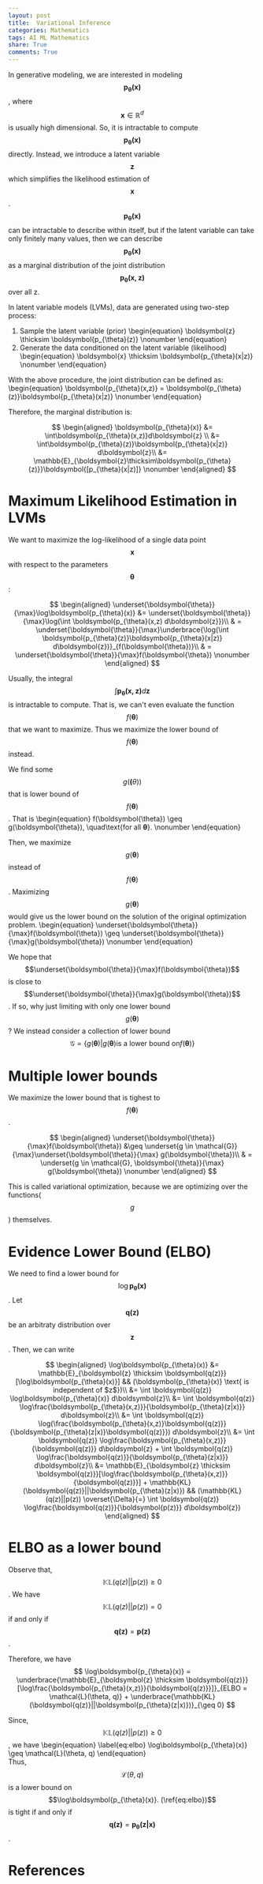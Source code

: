 ```yaml
---
layout: post
title:  Variational Inference
categories: Mathematics
tags: AI ML Mathematics
share: True
comments: True
---
```


In generative modeling, we are interested in modeling $$\boldsymbol{p_{\theta}(x)}$$, where $$\boldsymbol{x}\in\mathbb{R}^{d}$$ is usually high dimensional. So, it is intractable to compute $$\boldsymbol{p_{\theta}(x)}$$ directly. Instead, we introduce a latent variable $$\boldsymbol{z}$$ which simplifies the likelihood estimation of $$\boldsymbol{x}$$. $$\boldsymbol{p_{\theta}(x)}$$ can be intractable to describe within itself, but if the latent variable can take only finitely many values, then we can describe $$\boldsymbol{p_{\theta}(x)}$$ as a marginal distribution of the joint distribution $$\boldsymbol{p_{\theta}(x,z)}$$ over all z.

In latent variable models (LVMs), data are generated using two-step process:
1. Sample the latent variable (prior) 
    \begin{equation}
    \boldsymbol{z} \thicksim \boldsymbol{p_{\theta}(z)} \nonumber
    \end{equation}
2. Generate the data conditioned on the latent variable (likelihood)
    \begin{equation}
    \boldsymbol{x} \thicksim \boldsymbol{p_{\theta}(x|z)} \nonumber
    \end{equation}

With the above procedure, the joint distribution can be defined as: 
\begin{equation}
\boldsymbol{p_{\theta}(x,z)} = \boldsymbol{p_{\theta}(z)}\boldsymbol{p_{\theta}(x|z)} \nonumber
\end{equation}

Therefore, the marginal distribution is:

$$
\begin{aligned}
\boldsymbol{p_{\theta}(x)} &= \int\boldsymbol{p_{\theta}(x,z)}d\boldsymbol{z} \\
                           &= \int\boldsymbol{p_{\theta}(z)}\boldsymbol{p_{\theta}(x|z)} d\boldsymbol{z}\\
                           &= \mathbb{E}_{\boldsymbol{z}\thicksim\boldsymbol{p_{\theta}(z)}}\boldsymbol{[p_{\theta}(x|z)]} \nonumber
\end{aligned}
$$

# Maximum Likelihood Estimation in LVMs
We want to maximize the log-likelihood of a single data point $$\boldsymbol{x}$$ with respect to the parameters $$\boldsymbol{\theta}$$:

$$
\begin{aligned}
\underset{\boldsymbol{\theta}}{\max}\log\boldsymbol{p_{\theta}(x)} &= \underset{\boldsymbol{\theta}}{\max}\log(\int \boldsymbol{p_{\theta}(x,z) d\boldsymbol{z}})\\
    & = \underset{\boldsymbol{\theta}}{\max}\underbrace{\log(\int \boldsymbol{p_{\theta}(z)}\boldsymbol{p_{\theta}(x|z)} d\boldsymbol{z})}_{f(\boldsymbol{\theta})}\\
    & = \underset{\boldsymbol{\theta}}{\max}f(\boldsymbol{\theta}) \nonumber
\end{aligned}
$$

Usually, the integral $$\int\boldsymbol{p_{\theta}(x, z)}d\boldsymbol{z}$$ is intractable to compute. That is, we can't even evaluate the function $$f(\boldsymbol{\theta})$$ that we want to maximize. Thus we maximize the lower bound of $$f(\boldsymbol{\theta})$$ instead.

We find some $$g(\boldsymbol(\theta))$$ that is lower bound of $$f(\boldsymbol{\theta})$$. That is
\begin{equation}
f(\boldsymbol{\theta}) \geq g(\boldsymbol{\theta}), \quad\text{for all $\boldsymbol{\theta}$}. \nonumber
\end{equation}

Then, we maximize $$g(\boldsymbol{\theta})$$ instead of $$f(\boldsymbol{\theta})$$. Maximizing $$g(\boldsymbol{\theta})$$ would give us the lower bound on the solution of the original optimization problem.
\begin{equation}
\underset{\boldsymbol{\theta}}{\max}f(\boldsymbol{\theta}) \geq \underset{\boldsymbol{\theta}}{\max}g(\boldsymbol{\theta}) \nonumber
\end{equation}

We hope that $$\underset{\boldsymbol{\theta}}{\max}f(\boldsymbol{\theta})$$ is close to $$\underset{\boldsymbol{\theta}}{\max}g(\boldsymbol{\theta})$$. If so, why just limiting with only one lower bound $$g(\boldsymbol{\theta})$$? We instead consider a collection of lower bound
$$
\mathcal{G} = \{g(\boldsymbol{\theta})|g(\boldsymbol{\theta}) \text{is a lower bound on} f(\boldsymbol{\theta})\}
$$

# Multiple lower bounds
We maximize the lower bound that is tighest to $$f(\boldsymbol{\theta})$$.

$$
\begin{aligned}
\underset{\boldsymbol{\theta}}{\max}f(\boldsymbol{\theta}) &\geq \underset{g  \in \mathcal{G}}{\max}\underset{\boldsymbol{\theta}}{\max} g(\boldsymbol{\theta})\\
 & = \underset{g  \in \mathcal{G}, \boldsymbol{\theta}}{\max} g(\boldsymbol{\theta}) \nonumber
\end{aligned}
$$

This is called variational optimization, because we are optimizing over the functions($$g$$) themselves.

# Evidence Lower Bound (ELBO)
We need to find a lower bound for $$\log\boldsymbol{p_{\theta}(x)}$$. Let $$\boldsymbol{q(z)}$$ be an arbitraty distribution over $$\boldsymbol{z}$$. Then, we can write

$$
\begin{aligned}
\log\boldsymbol{p_{\theta}(x)} &= \mathbb{E}_{\boldsymbol{z} \thicksim \boldsymbol{q(z)}}[\log\boldsymbol{p_{\theta}(x)}] && (\boldsymbol{p_{\theta}(x)} \text{ is independent of $z$})\\
    &= \int \boldsymbol{q(z)} \log\boldsymbol{p_{\theta}(x)} d\boldsymbol{z}\\
    &= \int \boldsymbol{q(z)} \log\frac{\boldsymbol{p_{\theta}(x,z)}}{\boldsymbol{p_{\theta}(z|x)}} d\boldsymbol{z}\\
    &= \int \boldsymbol{q(z)} \log(\frac{\boldsymbol{p_{\theta}(x,z)}\boldsymbol{q(z)}}{\boldsymbol{p_{\theta}(z|x)}\boldsymbol{q(z)}}) d\boldsymbol{z}\\
    &= \int \boldsymbol{q(z)} \log\frac{\boldsymbol{p_{\theta}(x,z)}}{\boldsymbol{q(z)}} d\boldsymbol{z} + \int \boldsymbol{q(z)} \log\frac{\boldsymbol{q(z)}}{\boldsymbol{p_{\theta}(z|x)}} d\boldsymbol{z}\\
    &= \mathbb{E}_{\boldsymbol{z} \thicksim \boldsymbol{q(z)}}[\log\frac{\boldsymbol{p_{\theta}(x,z)}}{\boldsymbol{q(z)}}] + \mathbb{KL}(\boldsymbol{q(z)}||\boldsymbol{p_{\theta}(z|x)}) && (\mathbb{KL}(q(z)||p(z)) \overset{\Delta}{=} \int \boldsymbol{q(z)} \log\frac{\boldsymbol{q(z)}}{\boldsymbol{p(z)}} d\boldsymbol{z})
\end{aligned}
$$
# ELBO as a lower bound
Observe that, $$\mathbb{KL}(q(z)||p(z)) \geq 0$$. We have $$\mathbb{KL}(q(z)||p(z)) = 0$$ if and only if $$\boldsymbol{q(z)} = \boldsymbol{p(z)}$$.

Therefore, we have
$$
\log\boldsymbol{p_{\theta}(x)} =  \underbrace{\mathbb{E}_{\boldsymbol{z} \thicksim \boldsymbol{q(z)}}[\log\frac{\boldsymbol{p_{\theta}(x,z)}}{\boldsymbol{q(z)}}]}_{ELBO = \mathcal{L}(\theta, q)} + \underbrace{\mathbb{KL}(\boldsymbol{q(z)}||\boldsymbol{p_{\theta}(z|x)})}_{\geq 0}
$$

Since, $$\mathbb{KL}(q(z)||p(z)) \geq 0$$, we have 
\begin{equation} \label{eq:elbo}
\log\boldsymbol{p_{\theta}(x)} \geq \mathcal{L}(\theta, q)
\end{equation}
<br>
Thus, $$\mathcal{L}(\theta, q)$$ is a lower bound on $$\log\boldsymbol{p_{\theta}(x)}. (\ref{eq:elbo})$$ is tight if and only if $$\boldsymbol{q(z)} = \boldsymbol{p_{\theta}(z|x)}$$.

# References

